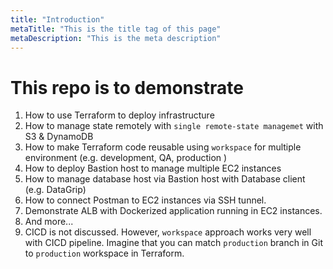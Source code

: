 ```yaml
---
title: "Introduction"
metaTitle: "This is the title tag of this page"
metaDescription: "This is the meta description"
---
```


# This repo is to demonstrate

1. How to use Terraform to deploy infrastructure
2. How to manage state remotely with ```single remote-state managemet``` with S3 & DynamoDB
3. How to make Terraform code reusable using ```workspace``` for multiple environment (e.g. development, QA, production )
4. How to deploy Bastion host to manage multiple EC2 instances
5. How to manage database host via Bastion host with Database client (e.g. DataGrip)
6. How to connect Postman to EC2 instances via SSH tunnel.  
7. Demonstrate ALB with Dockerized application running in EC2 instances.  
8. And more...
9. CICD is not discussed.  However, ```workspace``` approach works very well with CICD pipeline.  Imagine that you can match ```production``` branch in Git to ```production``` workspace in Terraform. 